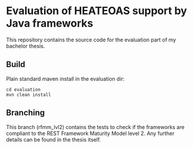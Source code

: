 # Evaluation of HEATEOAS support by Java frameworks
This repository contains the source code for the evaluation part of my bachelor thesis.

## Build
Plain standard maven install in the evaluation dir: 
```
cd evaluation
mvn clean install
```

## Branching
This branch (rfmm_lvl2) contains the tests to check if the frameworks are compliant to the REST Framework Maturity Model level 2.
Any further details can be found in the thesis itself.
